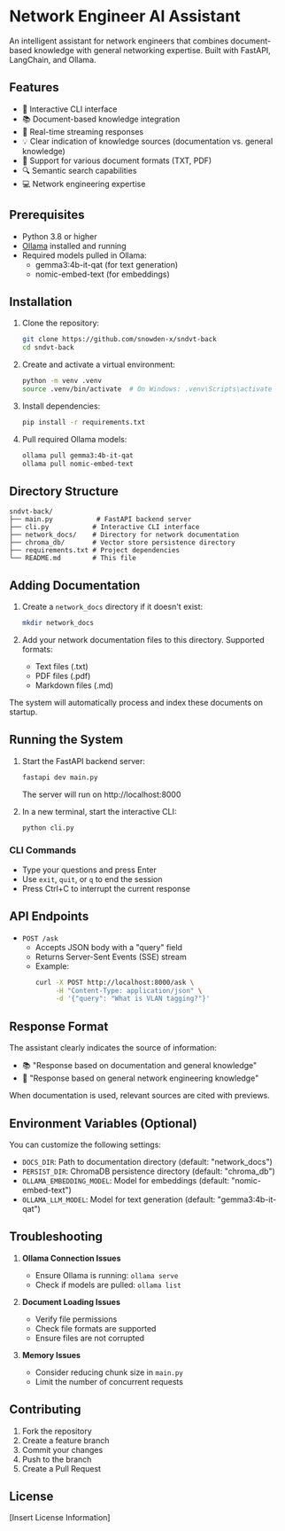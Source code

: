 # Network Engineer AI Assistant

An intelligent assistant for network engineers that combines document-based knowledge with general networking expertise. Built with FastAPI, LangChain, and Ollama.

## Features

- 🤖 Interactive CLI interface
- 📚 Document-based knowledge integration
- 🔄 Real-time streaming responses
- 💡 Clear indication of knowledge sources (documentation vs. general knowledge)
- 📝 Support for various document formats (TXT, PDF)
- 🔍 Semantic search capabilities
- 💻 Network engineering expertise

## Prerequisites

- Python 3.8 or higher
- [Ollama](https://ollama.ai/) installed and running
- Required models pulled in Ollama:
  - gemma3:4b-it-qat (for text generation)
  - nomic-embed-text (for embeddings)

## Installation

1. Clone the repository:
   ```bash
   git clone https://github.com/snowden-x/sndvt-back
   cd sndvt-back
   ```

2. Create and activate a virtual environment:
   ```bash
   python -m venv .venv
   source .venv/bin/activate  # On Windows: .venv\Scripts\activate
   ```

3. Install dependencies:
   ```bash
   pip install -r requirements.txt
   ```

4. Pull required Ollama models:
   ```bash
   ollama pull gemma3:4b-it-qat
   ollama pull nomic-embed-text
   ```

## Directory Structure

```
sndvt-back/
├── main.py           # FastAPI backend server
├── cli.py           # Interactive CLI interface
├── network_docs/    # Directory for network documentation
├── chroma_db/       # Vector store persistence directory
├── requirements.txt # Project dependencies
└── README.md        # This file
```

## Adding Documentation

1. Create a `network_docs` directory if it doesn't exist:
   ```bash
   mkdir network_docs
   ```

2. Add your network documentation files to this directory. Supported formats:
   - Text files (.txt)
   - PDF files (.pdf)
   - Markdown files (.md)

The system will automatically process and index these documents on startup.

## Running the System

1. Start the FastAPI backend server:
   ```bash
   fastapi dev main.py
   ```
   The server will run on http://localhost:8000

2. In a new terminal, start the interactive CLI:
   ```bash
   python cli.py
   ```

### CLI Commands

- Type your questions and press Enter
- Use `exit`, `quit`, or `q` to end the session
- Press Ctrl+C to interrupt the current response

## API Endpoints

- `POST /ask`
  - Accepts JSON body with a "query" field
  - Returns Server-Sent Events (SSE) stream
  - Example:
    ```bash
    curl -X POST http://localhost:8000/ask \
         -H "Content-Type: application/json" \
         -d '{"query": "What is VLAN tagging?"}'
    ```

## Response Format

The assistant clearly indicates the source of information:
- 📚 "Response based on documentation and general knowledge"
- 🧠 "Response based on general network engineering knowledge"

When documentation is used, relevant sources are cited with previews.

## Environment Variables (Optional)

You can customize the following settings:
- `DOCS_DIR`: Path to documentation directory (default: "network_docs")
- `PERSIST_DIR`: ChromaDB persistence directory (default: "chroma_db")
- `OLLAMA_EMBEDDING_MODEL`: Model for embeddings (default: "nomic-embed-text")
- `OLLAMA_LLM_MODEL`: Model for text generation (default: "gemma3:4b-it-qat")

## Troubleshooting

1. **Ollama Connection Issues**
   - Ensure Ollama is running: `ollama serve`
   - Check if models are pulled: `ollama list`

2. **Document Loading Issues**
   - Verify file permissions
   - Check file formats are supported
   - Ensure files are not corrupted

3. **Memory Issues**
   - Consider reducing chunk size in `main.py`
   - Limit the number of concurrent requests

## Contributing

1. Fork the repository
2. Create a feature branch
3. Commit your changes
4. Push to the branch
5. Create a Pull Request

## License

[Insert License Information] 
